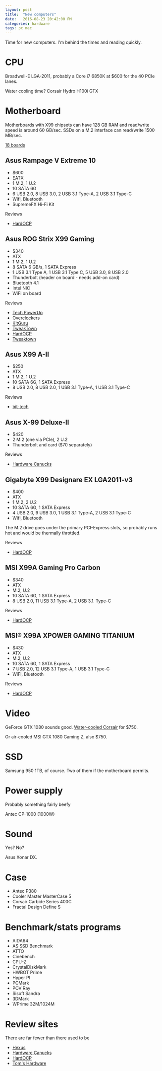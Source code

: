 ```yaml
---
layout: post
title:  "New computers"
date:   2016-08-23 20:42:00 PM
categories: hardware
tags: pc mac
---
```


Time for new computers. I'm behind the times and reading quickly.

# CPU

Broadwell-E LGA-2011, probably a Core i7 6850K at $600 for the 40 PCIe lanes.

Water cooling time? Corsair Hydro H100i GTX

# Motherboard

Motherboards with X99 chipsets can have 128 GB RAM and read/write speed is around 60 GB/sec. SSDs on a M.2
interface can read/write 1500 MB/sec.

[18 boards](http://ocaholic.ch/modules/smartsection/item.php?itemid=1425)

## Asus Rampage V Extreme 10

- $600
- EATX
- 1 M.2, 1 U.2
- 10 SATA 6G
- 6 USB 2.0, 8 USB 3.0, 2 USB 3.1 Type-A, 2 USB 3.1 Type-C
- Wifi, Bluetooth
- SupremeFX Hi-Fi Kit

Reviews

- [HardOCP](http://www.hardocp.com/article/2016/08/17/asus_rampage_v_extreme_10_motherboard_review/#.V702wpgrKV0)

## Asus ROG Strix X99 Gaming

- $340
- ATX
- 1 M.2, 1 U.2
- 8 SATA 6 GB/s, 1 SATA Express
- 1 USB 3.1 Type A, 1 USB 3.1 Type C, 5 USB 3.0, 8 USB 2.0
- Thunderbolt (header on board - needs add-on card)
- Bluetooth 4.1
- Intel NIC
- WiFi on board

Reviews

- [Tech PowerUp](https://www.techpowerup.com/forums/threads/asus-rog-strix-x99-gaming-motherboard-review.223241/)
- [Overclockers](http://www.overclockers.com/asus-rog-strix-x99-gaming-motherboard-review/)
- [KitGuru](http://www.kitguru.net/components/ryan-martin/asus-rog-strix-x99-gaming-motherboard-review/)
- [TweakTown](http://www.tweaktown.com/reviews/7751/asus-rog-strix-x99-gaming-intel-motherboard-review/index.html)
- [HardOCP](http://www.hardocp.com/article/2016/07/05/asus_rog_x99_strix_gaming_lga_2011v3_review#.V8Ij6JgrLuo)
- [Tweaktown](http://www.tweaktown.com/reviews/7751/asus-rog-strix-x99-gaming-intel-motherboard-review/index.html)

## Asus X99 A-II

- $250
- ATX
- 1 M.2, 1 U.2
- 10 SATA 6G, 1 SATA Express
- 8 USB 2.0, 8 USB 2.0, 1 USB 3.1 Type-A, 1 USB 3.1 Type-C

Reviews

- [bit-tech](http://www.bit-tech.net/hardware/2016/06/09/asus-x99-a-ii-review/1)

## Asus X-99 Deluxe-II

- $420
- 2 M.2 (one via PCIe), 2 U.2
- Thunderbolt and card ($70 separately)

Reviews

- [Hardware Canucks](http://www.hardwarecanucks.com/forum/hardware-canucks-reviews/72994-asus-x99-deluxe-ii-motherboard-review.html)

## Gigabyte X99 Designare EX LGA2011-v3

- $400
- ATX
- 1 M.2, 2 U.2
- 10 SATA 6G, 1 SATA Express
- 4 USB 2.0, 9 USB 3.0, 1 USB 3.1 Type-A, 2 USB 3.1 Type-C
- Wifi, Bluetooth

The M.2 drive goes under the primary PCI-Express slots, so probably runs hot and
would be thermally throttled.

Reviews

- [HardOCP](http://www.hardocp.com/article/2016/07/12/gigabyte_x99_designare_ex_lga2011v3_review/#.V8I6iZgrLuo)

## MSI X99A Gaming Pro Carbon

- $340
- ATX
- M.2, U.2
- 10 SATA 6G, 1 SATA Express
- 8 USB 2.0, 11 USB 3.1 Type-A, 2 USB 3.1. Type-C

Reviews

- [HardOCP](http://www.hardocp.com/article/2016/05/31/msi_x99a_gaming_pro_carbon_broadwelle_motherboard/#.V703BpgrKV0)

## MSI® X99A XPOWER GAMING TITANIUM

- $430
- ATX
- M.2, U.2
- 10 SATA 6G, 1 SATA Express
- 7 USB 2.0, 12 USB 3.1 Type-A, 1 USB 3.1 Type-C
- WiFi, Bluetooth

Reviews

- [HardOCP](http://www.hardocp.com/article/2016/08/10/msi_x99a_xpower_gaming_titanium_lga2011v3_review/#.V702xJgrKV0)

# Video

GeForce GTX 1080 sounds good. [Water-cooled Corsair](http://www.corsair.com/en-us/hydro-gfx-gtx-1080-liquid-cooled-graphics-card) for $750.

Or air-cooled MSI GTX 1080 Gaming Z, also $750.

# SSD

Samsung 950 1TB, of course. Two of them if the motherboard permits.

# Power supply

Probably something fairly beefy

Antec CP-1000 (1000W)

# Sound

Yes? No?

Asus Xonar DX.

# Case

- Antec P380
- Cooler Master MasterCase 5
- Corsair Carbide Series 400C
- Fractal Design Define S

# Benchmark/stats programs

- AIDA64
- AS SSD Benchmark
- ATTO
- Cinebench
- CPU-Z
- CrystalDiskMark
- HWBOT Prime
- Hyper PI
- PCMark
- POV Ray
- Sisoft Sandra
- 3DMark
- WPrime 32M/1024M

# Review sites

There are far fewer than there used to be

- [Hexus](http://hexus.net)
- [Hardware Canucks](http://www.hardwarecanucks.com/)
- [HardOCP](http://www.hardocp.com/)
- [Tom's Hardware](http://www.tomshardware.com/)
